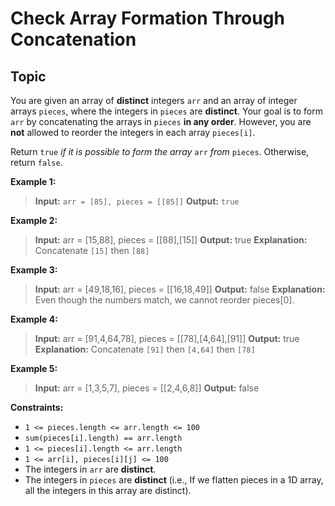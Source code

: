 # Check Array Formation Through Concatenation

## Topic

You are given an array of  **distinct**  integers  `arr`  and an array of integer arrays  `pieces`, where the integers in  `pieces`  are  **distinct**. Your goal is to form  `arr`  by concatenating the arrays in  `pieces`  **in any order**. However, you are  **not**  allowed to reorder the integers in each array  `pieces[i]`.

Return  `true`  _if it is possible_ _to form the array_ `arr` _from_ `pieces`. Otherwise, return  `false`.


**Example 1:**

> **Input:** `arr = [85], pieces = [[85]]`
> **Output:** `true`

**Example 2:**

> **Input:** arr = [15,88], pieces = [[88],[15]]
> **Output:** true
> **Explanation:** Concatenate `[15]` then `[88]`

**Example 3:**

> **Input:** arr = [49,18,16], pieces = [[16,18,49]]
> **Output:** false
> **Explanation:** Even though the numbers match, we cannot reorder pieces[0].

**Example 4:**

> **Input:** arr = [91,4,64,78], pieces = [[78],[4,64],[91]]
> **Output:** true
> **Explanation:** Concatenate `[91]` then `[4,64]` then `[78]`

**Example 5:**

> **Input:** arr = [1,3,5,7], pieces = [[2,4,6,8]]
> **Output:** false

**Constraints:**

-   `1 <= pieces.length <= arr.length <= 100`
-   `sum(pieces[i].length) == arr.length`
-   `1 <= pieces[i].length <= arr.length`
-   `1 <= arr[i], pieces[i][j] <= 100`
-   The integers in `arr` are  **distinct**.
-   The integers in `pieces`  are  **distinct** (i.e., If we flatten pieces in a 1D array, all the integers in this array are distinct).